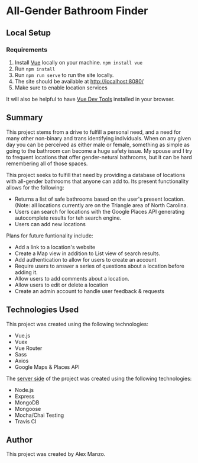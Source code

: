 # All-Gender Bathroom Finder

## Local Setup

### Requirements
1. Install [Vue](https://vuejs.org/v2/guide/installation.html) locally on your machine. `npm install vue`
1. Run `npm install`
1. Run `npm run serve` to run the site locally.
1. The site should be available at [http://localhost:8080/](http://localhost:8080/)
1. Make sure to enable location services

It will also be helpful to have [Vue Dev Tools](https://github.com/vuejs/vue-devtools#vue-devtools) installed in your browser.

## Summary

This project stems from a drive to fulfill a personal need, and a need for many other non-binary and trans identifying individuals. When on any given day you can be perceived as either male or female, something as simple as going to the bathroom can become a huge safety issue. My spouse and I try to frequent locations that offer gender-netural bathrooms, but it can be hard remembering all of those spaces.

This project seeks to fulfill that need by providing a database of locations with all-gender bathrooms that anyone can add to. Its present functionality allows for the following:

*   Returns a list of safe bathrooms based on the user's present location. (Note: all locations currently are on the Triangle area of North Carolina.
*   Users can search for locations with the Google Places API generating autocomplete results for teh search engine.
*   Users can add new locations

Plans for future funtionality include:

*   Add a link to a location's website
*   Create a Map view in addition to List view of search results.
*   Add authentication to allow for users to create an account
*   Require users to answer a series of questions about a location before adding it.
*   Allow users to add comments about a location.
*   Allow users to edit or delete a location
*   Create an admin account to handle user feedback & requests

## Technologies Used

This project was created using the following technologies:

*   Vue.js
*   Vuex
*   Vue Router
*   Sass
*   Axios
*   Google Maps & Places API

The [server side](https://github.com/alexmanzo/bathroom-finder-server) of the project was created using the following technologies:

*   Node.js
*   Express
*   MongoDB
*   Mongoose
*   Mocha/Chai Testing
*   Travis CI

## Author

This project was created by Alex Manzo.